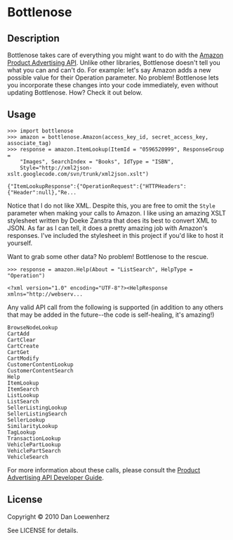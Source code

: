 Bottlenose
==========

Description
-----------

Bottlenose takes care of everything you might want to do with the [Amazon Product Advertising API](http://docs.amazonwebservices.com/AWSECommerceService/latest/DG/index.html).
Unlike other libraries, Bottlenose doesn't tell you what you can and can't
do. For example: let's say Amazon adds a new possible value for their Operation
parameter. No problem! Bottlenose lets you incorporate these changes into your
code immediately, even without updating Bottlenose. How? Check it out below.

Usage
-----

    >>> import bottlenose
    >>> amazon = bottlenose.Amazon(access_key_id, secret_access_key, associate_tag)
    >>> response = amazon.ItemLookup(ItemId = "0596520999", ResponseGroup =
        "Images", SearchIndex = "Books", IdType = "ISBN",
        Style="http://xml2json-xslt.googlecode.com/svn/trunk/xml2json.xslt")

    {"ItemLookupResponse":{"OperationRequest":{"HTTPHeaders":{"Header":null},"Re...

Notice that I do not like XML. Despite this, you are free to omit the `Style`
parameter when making your calls to Amazon. I like using an amazing XSLT
stylesheet written by Doeke Zanstra that does its best to convert XML to JSON.
As far as I can tell, it does a pretty amazing job with Amazon's responses.
I've included the stylesheet in this project if you'd like to host it yourself.

Want to grab some other data? No problem! Bottlenose to the rescue.

    >>> response = amazon.Help(About = "ListSearch", HelpType = "Operation")

    <?xml version="1.0" encoding="UTF-8"?><HelpResponse xmlns="http://webserv...

Any valid API call from the following is supported (in addition to any others
that may be added in the future--the code is self-healing, it's amazing!)

    BrowseNodeLookup
    CartAdd
    CartClear
    CartCreate
    CartGet
    CartModify
    CustomerContentLookup
    CustomerContentSearch
    Help
    ItemLookup
    ItemSearch
    ListLookup
    ListSearch
    SellerListingLookup
    SellerListingSearch
    SellerLookup
    SimilarityLookup
    TagLookup
    TransactionLookup
    VehiclePartLookup
    VehiclePartSearch
    VehicleSearch

For more information about these calls, please consult the 
[Product Advertising API Developer Guide](http://docs.amazonwebservices.com/AWSECommerceService/latest/DG/index.html).

License
-------

Copyright &copy; 2010 Dan Loewenherz

See LICENSE for details.
